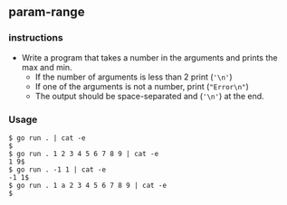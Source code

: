 ## param-range

### instructions

- Write a program that takes a number in the arguments and prints the max and min.
    - If the number of arguments is less than 2 print (`'\n'`)
    - If one of the arguments is not a number, print (`"Error\n"`)
    - The output should be space-separated and (`'\n'`) at the end.

### Usage
```console
$ go run . | cat -e
$
$ go run . 1 2 3 4 5 6 7 8 9 | cat -e
1 9$
$ go run . -1 1 | cat -e
-1 1$
$ go run . 1 a 2 3 4 5 6 7 8 9 | cat -e
$
```